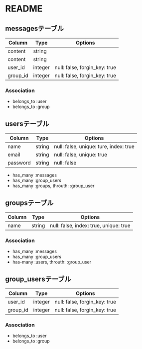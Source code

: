 # README

## messagesテーブル
|Column|Type|Options|
|------|----|-------|
|content|string|
|content|string|
|user_id|integer|null: false, forgin_key: true|
|group_id|integer|null: false, forgin_key: true|
### Association
- belongs_to :user
- belongs_to :group

## usersテーブル
|Column|Type|Options|
|------|----|-------|
|name|string|null: false, unique: ture, index: true|
|email|string|null: false, unique: true|
|password|string|null: false|
- has_many :messages
- has_many :group_users
- has_many :groups, throuth: :group_user


## groupsテーブル
|Column|Type|Options|
|------|----|-------|
|name|string|null: false, index: true, unique: true|
### Association
- has_many :messages
- has_many :group_users
- has-many :users, throuth: :group_user

## group_usersテーブル
|Column|Type|Options|
|------|----|-------|
|user_id|integer|null: false, forgin_key: true|
|group_id|integer|null: false, forgin_key: true|
### Association
- belongs_to :user
- belongs_to :group